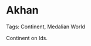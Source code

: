 # Akhan

Tags: Continent, Medalian World

Continent on Ids. <!--Ids do not have continents, consider putting this onto Eva instead-->